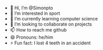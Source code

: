 - 👋 Hi, I’m @Simonpto
- 👀 I’m interested in sport
- 🌱 I’m currently learning computer science
- 💞️ I’m looking to collaborate on projects
- 📫 How to reach me github
- 😄 Pronouns: he/him
- ⚡ Fun fact: I lost 4 teeth in an accident

<!---
Simonpto/Simonpto is a ✨ special ✨ repository because its `README.md` (this file) appears on your GitHub profile.
You can click the Preview link to take a look at your changes.
--->
